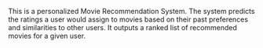 This is a personalized Movie Recommendation System. 
The system predicts the ratings a user would assign to movies based on their past preferences and similarities to other users. 
It outputs a ranked list of recommended movies for a given user.
